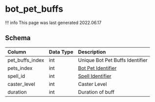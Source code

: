 # bot_pet_buffs

!!! info
	This page was last generated 2022.06.17

## Schema

| Column | Data Type | Description |
| :--- | :--- | :--- |
| pet_buffs_index | int | Unique Bot Pet Buffs Identifier |
| pets_index | int | [Bot Pet Identifier](bot_pets.md) |
| spell_id | int | [Spell Identifier](spells_new.md) |
| caster_level | int | Caster Level |
| duration | int | Duration of buff |

